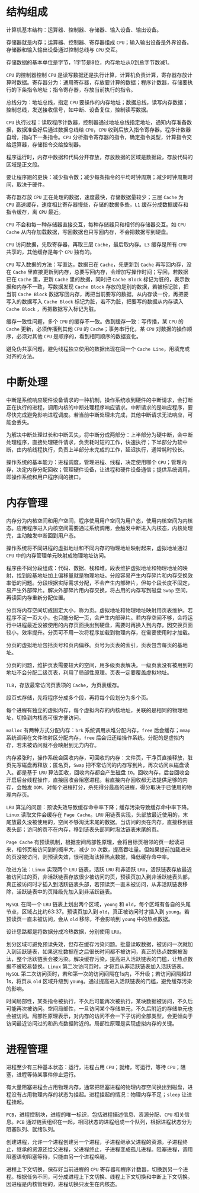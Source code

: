 # 结构组成

计算机基本结构：运算器、控制器、存储器、输入设备、输出设备。

存储器就是内存；运算器、控制器、寄存器组成 `CPU`；输入输出设备是外界设备。存储器和输入输出设备通过控制总线与 `CPU` 交互。

存储数据的基本单位是字节，1字节是8位，内存地址从0到总字节数减1。

`CPU` 的控制器控制 `CPU` 是读写数据还是执行计算，计算机负责计算，寄存器存放计算时数据。寄存器分为：通用寄存器，存放要计算的数据；程序计数器，存储要执行的下条指令地址；指令寄存器，存放当前执行的指令。

总线分为：地址总线，指定 `CPU` 要操作的内存地址；数据总线，读写内存数据；控制总线，发送接收信号，如中断、设备复位，控制读写数据。

`CPU` 执行过程：读取程序计数器，控制器通过地址总线指定地址，通知内存准备数据，数据准备好后通过数据总线给 `CPU`，`CPU` 收到后放入指令寄存器。程序计数器自增，指向下一条指令。`CPU` 分析指令寄存器的指令，确定指令类型，计算指令交给运算器，存储指令交给控制器。

程序运行时，内存中数据和代码分开存放，存放数据的区域是数据段，存放代码的区域是正文段。

要让程序跑的更快：减少指令数；减少每条指令的平均时钟周期；减少时钟周期时间，取决于硬件。

寄存器存放 `CPU` 正在处理的数据，速度最快，存储数据量较少；三层 `Cache` 为 `CPU` 高速缓存，速度相比寄存器慢些，存储的数据多些，`L1` 缓存分成数据缓存和指令缓存，离 `CPU` 最近。

`CPU` 不会和每一种存储器直接交互，每种存储器只和相邻的存储器交互。如 `CPU Cache` 从内存加载数据，写回数据也只写回内存，不会把数据写到硬盘。

`CPU` 访问数据，先取寄存器，再取三层 `Cache`，最后取内存。`L3` 缓存是所有 `CPU` 共享的，其他缓存是每个 `CPU` 独有的。

`CPU` 写入数据的方法：写直达，数据已在 `Cache`，先更新到 `Cache` 再写回内存，没在 `Cache` 里直接更新到内存，总要写回内存，会增加写操作时间；写回，若数据已在 `Cache` 里，更新 `Cache` 里的数据，同时把 `Cache Block` 标记为脏的，表示数据和内存不一致，写数据发现 `Cache Block` 存放的是别的数据，若被标记脏，把当前 `Cache Block` 数据写回内存，再把当前要写的数据，从内存读一份，再把要写入的数据写入 `Cache Block` 标记为脏，若不为脏，把要写的数据从内存读入 `Cache Block` ，再把数据写入标记为脏。

缓存一致性问题，多个 `CPU` 的缓存不一致。做到缓存一致：写传播，某 `CPU` 的 `Cache` 更新，必须传播到其他 `CPU` 的 `Cache`；事务串行化，某 `CPU` 对数据的操作顺序，必须对其他 `CPU` 是顺序的，看到相同顺序的数据变化。

避免伪共享问题，避免线程独立使用的数据出现在同一个 `Cache Line`，用填充或对齐的方法。

# 中断处理

中断是系统响应硬件设备请求的一种机制，操作系统收到硬件的中断请求，会打断正在执行的进程，调用内核的中断处理程序响应请求。中断请求的是响应程序，要尽快完成避免影响进程调度。若当前中断处理未完成，其他中断请求无法响应，可能会丢失。

为解决中断处理过长和中断丢失，将中断分成两部分：上半部分为硬中断，会中断处理程序，直接处理硬件请求，负责耗时短的工作，快速执行；下半部分为软中断，由内核线程执行，负责上半部分未完成的工作，延迟执行，通常耗时较长。

操作系统的基本能力：进程调度，管理进程、线程，决定使用哪个 `CPU`；管理内存，决定内存分配回收；管理硬件设备，让进程和硬件设备通信；提供系统调用，即操作系统和用户程序间的接口。

# 内存管理

内存分为内核空间和用户空间，程序使用用户空间为用户态，使用内核空间为内核态。应用程序进入内核空间需要通过系统调用，会触发中断进入内核态，内核处理完，主动触发中断回到用户态。

操作系统将不同进程的虚拟地址和不同内存的物理地址映射起来，虚拟地址通过 `CPU` 中的内存管理单元映射成物理地址访问。

程序由不同分段组成：代码、数据、栈和堆。段表维护虚拟地址和物理地址的映射，找到段基地址加上偏移量就是物理地址。分段容易产生内存碎片和内存交换效率低的问题。分段根据实际需求分配，不会产生内部碎片，但每个段长度不固定，易产生外部碎片。解决外部碎片用内存交换，将占用的内存写到磁盘 `Swap` 空间，再读回内存重新分配位置。

分页将内存空间切成固定大小，称为页。虚拟地址和物理地址映射用页表维护。若程序不足一页大小，也只能分配一页，会产生内部碎片。若内存空间不够，会将运行中进程最近没被使用的内存页面换出到硬盘，需要时再换入到内存，因交换页面较小，效率提升。分页可不用一次将程序加载到物理内存，在需要使用时才加载。

分页的虚拟地址包括页号和页内偏移。页号为页表的索引，页表包含每页的基地址。

分页的问题，维护页表需要较大的空间，用多级页表解决。一级页表没有被用到的地址不会分配二级页表，利用了局部性原理。页表一定要覆盖虚拟地址。

`TLB`，存放最常访问页表项的 `Cache`，为页表缓存。

段页式存储，先将程序分成多个段，再将每个段划分为多个页。

每个进程有独立的虚拟内存，每个虚拟内存的内核地址，关联的是相同的物理地址，切换到内核态可很方便访问。

`malloc` 有两种方式分配内存：`brk` 系统调用从堆分配内存，`free` 后会缓存；`mmap` 系统调用在文件映射区分配内存，`free` 后会归还给操作系统。分配的是虚拟内存，若未被访问就不会映射到无力内存。

内存紧张时，操作系统会回收内存，可回收的内存：文件页，干净页直接释放，脏页先写磁盘再释放；匿名页，`Swap` 把不常访问的内存写到片，再次访问从磁盘读入。都是基于 `LRU` 算法回收，回收内存都会产生磁盘 `IO`。回收内存，后台回收会开启后台线程操作，直接回收会阻塞进程。若直接内存回收都无法提供足够的内存，会触发 `OOM`，对每个进程打分，杀死得分最高的进程，得分取决于已使用的物理内存页。

`LRU` 算法的问题：预读失效导致缓存命中率下降；缓存污染导致缓存命中率下降。`Linux` 读取文件会缓存在 `Page Cache`。`LRU` 用链表实现，头部放最近使用的，末尾放最久没被使用的，空间不够淘汰末尾的数据。当访问的页在内存，直接移到链表头部；访问的页不在内存，移到链表头部同时淘汰链表末尾的页。

`Page Cache` 有预读机制，根据空间局部性原理，会将目标页相邻的页一起读进来，相邻页被访问到的概率大，减少 `IO` 次数，提高吞吐量。但如果提前加载进来的页没被访问，则预读失效，很可能淘汰掉热点数据，降低缓存命中率。

改进方法：`Linux` 实现两个 `LRU` 链表，活跃 `LRU` 和非活跃 `LRU`，活跃链表存放最近被访问过的页，非活跃链表存放很少被访问的页，预读页加入到非活跃链表头部，真正被访问时才插入到活跃链表头部，若预读页一直未被访问，从非活跃链表移除，活跃链表中的页降级先加入到非活跃链表。

`MySQL` 在同一个 `LRU` 链表上划出两个区域，`young` 和 `old`，每个区域有各自的头尾节点，区域占比约63:37。预读页加入到 `old`，真正被访问时才插入到 `young`。若预读页一直未被访问，会从 `old` 移除，不会影响到 `young` 中的热点数据。

设计思路都是将数据分成冷热数据，分别使用 `LRU`。

划分区域可避免预读失效，但存在缓存污染问题。批量读取数据，被访问一次就加入到活跃链表，如果这批数据在之后很长时间都不被访问，真正的热点数据被淘汰，整个活跃链表会被污染。解决缓存污染，提高进入活跃链表的门槛，让热点数据不被轻易替换。`Linux` 第二次访问页时，才将页从非活跃链表加入活跃链表。`MySQL` 第二次访问页时，若和第一次的访问间隔在1s内，不升级；若访问间隔超过1s，将页从 `old` 区域升级到 `young`。通过提高进入活跃链表的门槛，避免缓存污染的影响。

时间局部性，某条指令被执行，不久后可能再次被执行，某块数据被访问，不久后可能再次被访问。空间局部性，一旦访问某个存储单元，不久后附近的存储单元也会被访问。局部性原理表示，对内存的访问不会一下子访问全部类型，会更倾向于访问最近访问过的和热点数据附近的。局部性原理是实现虚拟内存的关键。

# 进程管理

进程至少有三种基本状态：运行，进程占用 `CPU`；就绪，可运行，等待 `CPU`；阻塞，进程等待某事件停止运行。

有大量阻塞进程会占用物理内存，通常把阻塞进程的物理内存空间换出到磁盘，进程没有占用物理内存的状态为挂起。进程挂起的情况：物理内存不足；`sleep` 让进程挂起。

`PCB`，进程控制块，进程的唯一标识，包括进程描述信息、资源分配、`CPU` 相关信息。`PCB` 通过链表组织在一起，相同状态的进程组成一个队列，根据进程状态分为阻塞队列、就绪队列。

创建进程，允许一个进程创建另一个进程，子进程继承父进程的资源，子进程终止，继承的资源还给父进程，父进程终止，子进程变成孤儿进程。阻塞进程，调用阻塞语句阻塞等待，只能由另一个进程唤醒。

进程上下文切换，保存好当前进程的 `CPU` 寄存器和程序计数器，切换到另一个进程。根据任务不同，可分成进程上下文切换、线程上下文切换和中断上下文切换。因进程是内核管理的，进程切换只发生在内核态。